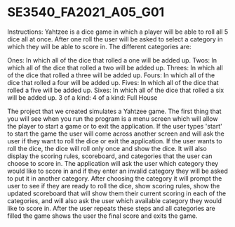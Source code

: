 # SE3540_FA2021_A05_G01

Instructions: Yahtzee is a dice game in which a player will be able to roll all 5 dice all at once. After one roll the user will be asked to select a category in which they will be able to score in. The different categories are:

Ones: In which all of the dice that rolled a one will be added up.
Twos: In which all of the dice that rolled a two will be added up.
Threes: In which all of the dice that rolled a three will be added up.
Fours: In which all of the dice that rolled a four will be added up.
Fives: In which all of the dice that rolled a five  will be added up.
Sixes: In which all of the dice that rolled a six will be added up.
3 of a kind:
4 of a kind:
Full House



The project that we created simulates a Yahtzee game. The first thing that you will see when you run the program is a menu screen which will allow the player to start a game or to exit the application. If the user types 'start' to start the game the user will come across another screen and will ask the user if they want to roll the dice or exit the application. If the user wants to roll the dice, the dice will roll only once and show the dice. It will also display the scoring rules, scoreboard, and categories that the user can choose to score in. The application will ask the user which category they would like to score in and if they enter an invalid category they will be asked to put it in another category. After choosing the category it will prompt the user to see if they are ready to roll the dice, show scoring rules, show the updated scoreboard that will show them their current scoring in each of the categories, and will also ask the user which available category they would like to score in. After the user repeats these steps and all categories are filled the game shows the user the final score and exits the game.
